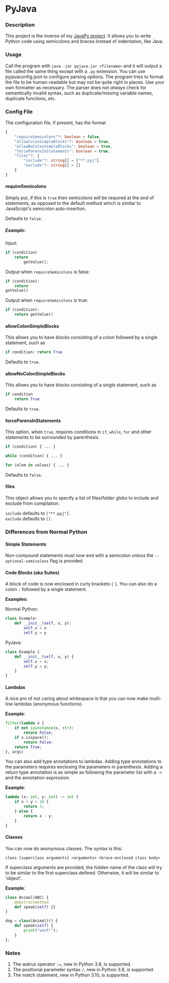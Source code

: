 # PyJava
### Description
This project is the inverse of my [JavaPy project](https://github.com/raptor4694/JavaPy). It allows you to write Python code using semicolons and braces instead of indentation, like Java.

### Usage
Call the program with `java -jar pyjava.jar <filename>` and it will output a file
called the same thing except with a `.py` extension.
You can use pyjavaconfig.json to configure parsing options.
The program tries to format the file to be human-readable but may not be quite right in places. Use your own formatter as necessary.
The parser does not *always* check for semantically invalid syntax, such as duplicate/missing variable names, duplicate functions, etc.

### Config File
The configuration file, if present, has the format
```typescript
{
    "requireSemicolons"?: boolean = false,
    "allowColonSimpleBlocks"?: boolean = true,
    "allowNoColonSimpleBlocks": boolean = true,
    "forceParensInStatements": boolean = true,
    "files"?: {
        "include"?: string[] = ["**.pyj"],
        "exclude"?: string[] = []
    }
}
```

#### requireSemicolons
Simply put, if this is `true` then semicolons will be required at the end of statements, as opposed to the default method which is similar to JavaScript's semicolon auto-insertion.

Defaults to `false`.

##### Example:
Input:
```python
if (condition)
    return 
        getValue();
```

Output when `requireSemicolons` is false:
```python
if (condition):
    return
getValue()
```

Output when `requireSemicolons` is true:
```python
if (condition):
    return getValue()
```

#### allowColonSimpleBlocks
This allows you to have blocks consisting of a colon followed by a single statement, such as
```python
if condition: return True
```

Defaults to `true`.

#### allowNoColonSimpleBlocks
This allows you to have blocks consisting of a single statement, such as
```python
if condition
    return True
```

Defaults to `true`.

#### forceParensInStatements
This option, when `true`, requires conditions in `if`, `while`, `for` and other statements to be surrounded by parenthesis.
```python
if (condition) { ... }

while (condition) { ... }

for (elem in values) { ... }
```

Defaults to `false`.

#### files
This object allows you to specify a list of files/folder globs to include and exclude from compilation.

`include` defaults to `["**.pyj"]`.<br>
`exclude` defaults to `[]`.

### Differences from Normal Python
#### Simple Statements
Non-compound statements must now end with a semicolon *unless* the `--optional-semicolons` flag is provided.

#### Code Blocks (aka Suites)
A block of code is now enclosed in curly brackets `{` `}`.
You can also do a colon `:` followed by a single statement.

**Examples**:

Normal Python:
```python
class Example:
    def __init__(self, x, y):
        self.x = x
        self.y = y
```
PyJava:
```python
class Example {
    def __init__(self, x, y) {
        self.x = x;
        self.y = y;
    }
}
```
<!--\_______________________________________________________________________
-->

#### Lambdas
A nice pro of not caring about whitespace is that you can now make mutli-line lambdas (anonymous functions).

**Example**:
```python
filter(lambda x {
    if not isinstance(x, str):
        return False;
    if x.isspace():
        return False;
    return True;
}, args)
```

You can also add type annotations to lambdas. Adding type annotations to the parameters requires enclosing the parameters in parenthesis. Adding a return type annotation is as simple as following the parameter list with a `->` and the annotation expression.

**Example**:
```python
lambda (x: int, y: int) -> int {
    if x + y < 10 {
        return 3;
    } else {
        return x - y;
    }
}
```

#### Classes
You can now do anonymous classes.
The syntax is this:

    class [superclass arguments] <arguments> <brace-enclosed class body>

If superclass arguments are provided, the hidden name of the class will try to be similar to the first superclass defined. Otherwise, it will be similar to 'object'.

**Example**:
```python
class Animal(ABC) {
    @abstractmethod
    def speak(self) {}
}

dog = class(Animal)() {
    def speak(self) {
        print("woof!");
    }
};
```

### Notes
1. The walrus operator `:=`, new in Python 3.8, is supported.
2. The positional parameter syntax `/`, new in Python 3.8, is supported.
3. The match statement, new in Python 3.10, is supported.
